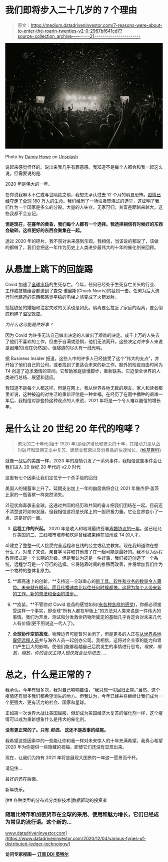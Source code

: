 # 我们即将步入二十几岁的 7 个理由

> 原文：<https://medium.datadriveninvestor.com/7-reasons-were-about-to-enter-the-roarin-twenties-v2-0-2967bf641cd7?source=collection_archive---------21----------------------->

![](img/9c4260e9e87511692ad52a0fe1906caa.png)

Photo by [Danny Howe](https://unsplash.com/@dannyhowe?utm_source=unsplash&utm_medium=referral&utm_content=creditCopyText) on [Unsplash](https://unsplash.com/s/photos/party?utm_source=unsplash&utm_medium=referral&utm_content=creditCopyText)

说起来感觉怪怪的。说出来我几乎有罪恶感。我知道不是每个人都会和我一起这么说。但需要说的是:

2020 年是伟大的一年。

在你说我麻木不仁或与世隔绝之前，我想先承认过去 12 个月的明显恐怖。[疫情已经夺走了全球 180 万人的生命](http://1%2C842%2C709/)。我们经历了一场垃圾焚烧式的选举，这证明了我们作为一个国家是多么的分裂。大量的人失业，无家可归，贫富差距越来越大。这些我都不会忘记。

**但是现在，在暮年的黄昏，我们每个人都有一个选择。我选择相信有时候好的东西会破碎，这样更好的东西会聚集在一起。**

透过 2020 年的碎片，我不禁对未来感到乐观。我相信，当该说的都说了，该做的都做了，我们会把这一年作为历史上人类进步最伟大的十年的催化剂来回顾。

# 从悬崖上跳下的回旋踢

Covid 加速了[全球市场](https://www.newsbreak.com/topics/global-markets)的生死存亡。今年，任何已经处于生死存亡关头的行业、工作或技能组合都遭到了查克·诺里斯(Chuck Norris)的猛烈一击。任何为后大流行时代建造的东西都感觉平稳的电梯之旅变成了火箭发射。

摇摇欲坠的婚姻和注定失败的关系也是如此。隔离要么拉近了家庭的距离，要么彻底粉碎了温室效应。

*为什么这可能是件好事？*

因为 Covid 为许多无法自己做出决定的人做出了艰难的决定。成千上万的人失去了他们不喜欢的工作，但由于自满或恐惧，他们无法离开。这些决定对许多人来说是困难的(现在仍然是)，但隧道的尽头有一线光明。

据 Business Insider 报道，这些人中的许多人已经接受了这个“伟大的支点”，并开始了他们自己的公司，或者找到了更适合未来的新工作。额外的检疫自由时间为 T4 创造了追求激情的空间。它帮助家庭放慢脚步，重新联系。它迫使全世界的人类进行总结、展望和适应。

我知道不是每个人都这样。但是在网上，我从世界各地无数的朋友、家人和读者那里听说，这种被迫的对生活的重新评估是一种幸福。在经历了在雨中播种的艰难一年后，我相信对那些持这种观点的人来说，2021 年将是一个令人难以置信的增长年。

# 是什么让 20 世纪 20 年代的咆哮？

> 繁荣的二十年代(始于 1920 年)是经济增长和繁荣的十年，其推动力是从战时破坏和延期支出中复苏、建筑业繁荣以及消费品的快速增长。[(维基百科)](https://en.wikipedia.org/wiki/Roaring_Twenties)

就像一战后的美国一样，2020 年的疫情引发了一系列事件，我相信这些事件会让我们进入 20 世纪 20 年代的 v2.0 时代

这里有七个因素让我们定位于一个杀手级的回归:

美国人的储蓄率上升了。延期支出加上一年的幽居病将会让 2021 年像杰伊·盖茨比家的一瓶香槟一样突然消失。

2)冠状病毒袭击全球。这通过共同的经历和共同的奋斗把我们团结在一起。目前还不清楚这将如何发展，但我相信这将是长尾上的一股积极力量。它让世界变小了一点，这是好的一面。

3) **远程工作的兴起。** 2020 年是收入和地域最终签署[离婚协议的一年](https://www.newsbreak.com/topics/divorce-papers)。这已经允许美国的二、三线城市培养和欢迎曾经被束缚在加州或 T4 的人才。

4)建立了整整一代人接受完全远程和在线的公立或私立教育。现在我知道你在想什么了。对孩子来说，亲自学习并和其他孩子在一起可能是最好的。我不认为远程教育模式是一个长期的升级。但是我认为这是一件好事，我们被迫创造了一个系统，远程学习是一个可行的选择。它将随着时间的推移而改善，并将增加我们作为一个物种的整体复原力。

5) **超高速上的创新。**支持这一全球重心的[新工具、软件和业务的数量令人震惊。未来就在眼前，而且传播速度比以往任何时候都快。这将为每个人带来新的工作、新的想法和全面的进步。](https://www.weforum.org/agenda/2020/06/inventions-coronavirus-covid19-innovation/)

6) **疫苗。**不管你对 Covid 疫苗的感觉如何([有各种各样的感觉](https://www.nytimes.com/2020/12/11/us/us-covid-vaccine-reaction.html))，你都必须接受这样一个事实，即全球“所有人都在甲板上”的方法对人类来说是一件伟大的事情。我们为开发、测试和分发救命药物所奠定的基础几乎肯定会对未来几代人有价值(更不用说这一代人了)。

7) **全球协作空前高涨**。物理边界可能暂时关闭了，但是更多的人正在[从世界各地雇佣远程人员](https://www.businessinsider.com/71-us-tech-employees-move-abroad-work-remotely-2020-8)并与海外人员一起创办公司。我相信，这将对企业家的能力和胃口产生巨大的影响，使他们能够超越自己后院发生的事情进行思考。*缩放，缩放，缩放，你的会议主持人很快就会让你进去……*

# 总之，什么是正常的？

我承认。今年有很多次，我对自己喃喃自语，“我只想一切回归正常。”当然，这个疫情还有很多我们都希望消失的地方。但我认为，今年已经并将继续让我们成为一个更强大、更有活力的社会、国家和星球。

正如第一次世界大战让美国屈服，但却成为美国经济大复苏的催化剂一样，这个疫情可以成为重新想象什么是伟大的催化剂。

**没有更正常的了。只有** ***前进。*** **这还不是故事的结尾。**

我希望这些因素中的一些能让你和我一样对未来惊人的十年充满希望。我真心希望 2020 年为你提供一些隐藏的祝福，即使它们还没有显现出来。

现在，让我们为持有 2021 年将是展现大图景的一年这一愿景而干杯。

请记住…

最好的还在后面。

新年快乐。

[](https://www.datadriveninvestor.com/2020/12/04/various-types-of-distributed-ledger-technology/) [## 各种类型的分布式分类帐技术|数据驱动的投资者

### 随着比特币和加密货币在全球的采用、使用和魅力增长，它们已经成为常见的流行语。这个新的…

www.datadriveninvestor.com](https://www.datadriveninvestor.com/2020/12/04/various-types-of-distributed-ledger-technology/) 

**访问专家视图—** [**订阅 DDI 英特尔**](https://datadriveninvestor.com/ddi-intel)